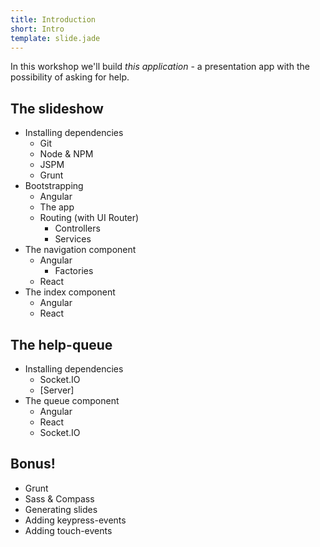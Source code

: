 ```yaml
---
title: Introduction
short: Intro
template: slide.jade
---
```


In this workshop we'll build _this application_ - a presentation app with the possibility of asking for help.

## The slideshow

* Installing dependencies
    * Git
    * Node & NPM
    * JSPM
    * Grunt
* Bootstrapping
    * Angular
    * The app
    * Routing (with UI Router)
        * Controllers
        * Services
* The navigation component
    * Angular
        * Factories
    * React
* The index component
    * Angular
    * React

## The help-queue

* Installing dependencies
    * Socket.IO
    * [Server]
* The queue component
    * Angular
    * React
    * Socket.IO

## Bonus!

* Grunt
* Sass & Compass
* Generating slides
* Adding keypress-events
* Adding touch-events